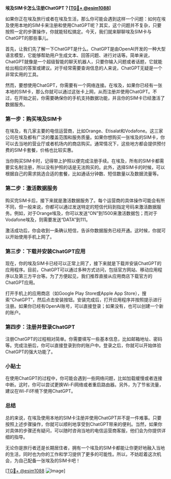 **埃及SIM卡怎么注册ChatGPT？[[TG💪+ @esim1088](https://t.me/s/esim1088)]**

如果你正在埃及旅行或者在埃及生活，那么你可能会遇到这样一个问题：如何在埃及使用本地的SIM卡来注册和使用ChatGPT呢？其实，这个问题并不复杂，只要按照一定的步骤操作，你就能轻松搞定。今天，我们就来聊聊埃及SIM卡与ChatGPT的那些事儿。

首先，让我们先了解一下ChatGPT是什么。ChatGPT是由OpenAI开发的一种大型语言模型，它能够帮助用户生成文本、回答问题、进行对话等。简单来说，ChatGPT就像是一个超级智能的聊天机器人，只要你输入问题或者话题，它就能给出相应的答案或建议。对于经常需要查询信息的人来说，ChatGPT无疑是一个非常实用的工具。

然而，要想使用ChatGPT，你需要有一个网络连接。在埃及，如果你已经有一张本地的SIM卡，那么你就可以通过这张卡上网，从而注册并使用ChatGPT。不过，在开始之前，你需要确保你的手机支持数据功能，并且你的SIM卡已经激活了数据服务。

### 第一步：购买埃及SIM卡

在埃及，有几家主要的电信运营商，比如Orange、Etisalat和Vodafone。这三家公司在埃及都有广泛的覆盖范围和服务质量。如果你想购买一张埃及的SIM卡，你可以去当地的营业厅或者机场内的商店购买。通常情况下，这些地方都会提供预付费的SIM卡套餐，价格也比较实惠。

当你购买SIM卡时，记得带上护照以便完成注册手续。在埃及，所有的SIM卡都需要实名制注册，所以没有护照的话是无法购买的。此外，选择SIM卡的时候，可以根据自己的需求挑选合适的套餐，比如通话分钟数、短信数量以及数据流量等。

### 第二步：激活数据服务

购买完SIM卡后，接下来就是激活数据服务了。每个运营商的具体操作可能会有所不同，但一般来说，你都可以通过发送特定的短信代码到指定号码来激活数据服务。例如，对于Orange埃及，你可以发送“ON”到1500来激活数据包；而对于Vodafone埃及，则需要发送“DATA”到111。

激活成功后，你会收到一条确认短信，告诉你数据服务已经开通。这时候，你就可以开始使用手机上网了。

### 第三步：下载并安装ChatGPT应用

现在，你的埃及SIM卡已经可以正常上网了，接下来就是下载并安装ChatGPT的应用程序。目前，ChatGPT可以通过多种方式访问，包括官方网站、移动应用程序以及第三方平台等。为了方便起见，我们推荐直接从应用商店下载官方的ChatGPT应用。

打开手机上的应用商店（如Google Play Store或Apple App Store），搜索“ChatGPT”，然后点击安装按钮。安装完成后，打开应用程序并按照提示进行注册。如果你已经有OpenAI账号，可以直接登录；如果没有，也可以创建一个新的账户。

### 第四步：注册并登录ChatGPT

注册ChatGPT的过程相对简单。你需要填写一些基本信息，比如邮箱地址、密码等。完成注册后，你可以直接登录到你的账户中。登录之后，你就可以开始体验ChatGPT的强大功能了。

### 小贴士

在使用ChatGPT的过程中，你可能会遇到一些网络问题，比如加载缓慢或者连接中断。这时，你可以尝试更换Wi-Fi网络或者重启路由器。另外，为了节省流量，建议在Wi-Fi环境下使用ChatGPT。

### 总结

总的来说，在埃及使用本地的SIM卡注册并使用ChatGPT并不是一件难事。只要按照上述步骤操作，你就可以顺利地享受到ChatGPT带来的便利。当然，如果你对具体的步骤还有疑问，可以随时咨询当地的电信运营商客服，他们会为你提供详细的指导。

无论你是旅行者还是长期居住者，拥有一个埃及的SIM卡都能让你更好地融入当地的生活，同时也为你的工作和学习提供了更多的可能性。所以，不妨趁着这次机会，为自己配备一张埃及的SIM卡吧！

[[TG💪+ @esim1088](https://t.me/s/esim1088) ![Image](https://i.postimg.cc/4NQfJmqS/Snipaste-2025-05-13-00-14-12.png)]